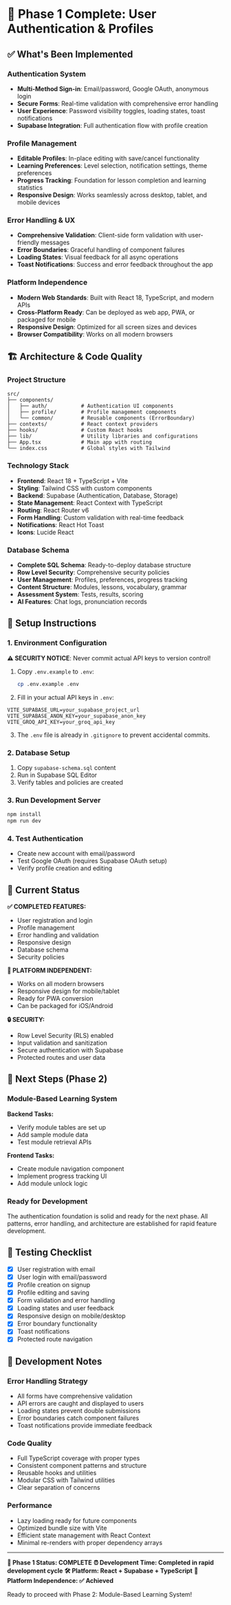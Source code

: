 # 🚀 Phase 1 Complete: User Authentication & Profiles

## ✅ What's Been Implemented

### Authentication System

- **Multi-Method Sign-in**: Email/password, Google OAuth, anonymous login
- **Secure Forms**: Real-time validation with comprehensive error handling
- **User Experience**: Password visibility toggles, loading states, toast notifications
- **Supabase Integration**: Full authentication flow with profile creation

### Profile Management

- **Editable Profiles**: In-place editing with save/cancel functionality
- **Learning Preferences**: Level selection, notification settings, theme preferences
- **Progress Tracking**: Foundation for lesson completion and learning statistics
- **Responsive Design**: Works seamlessly across desktop, tablet, and mobile devices

### Error Handling & UX

- **Comprehensive Validation**: Client-side form validation with user-friendly messages
- **Error Boundaries**: Graceful handling of component failures
- **Loading States**: Visual feedback for all async operations
- **Toast Notifications**: Success and error feedback throughout the app

### Platform Independence

- **Modern Web Standards**: Built with React 18, TypeScript, and modern APIs
- **Cross-Platform Ready**: Can be deployed as web app, PWA, or packaged for mobile
- **Responsive Design**: Optimized for all screen sizes and devices
- **Browser Compatibility**: Works on all modern browsers

## 🏗️ Architecture & Code Quality

### Project Structure

```
src/
├── components/
│   ├── auth/           # Authentication UI components
│   ├── profile/        # Profile management components
│   └── common/         # Reusable components (ErrorBoundary)
├── contexts/           # React context providers
├── hooks/              # Custom React hooks
├── lib/                # Utility libraries and configurations
├── App.tsx             # Main app with routing
└── index.css           # Global styles with Tailwind
```

### Technology Stack

- **Frontend**: React 18 + TypeScript + Vite
- **Styling**: Tailwind CSS with custom components
- **Backend**: Supabase (Authentication, Database, Storage)
- **State Management**: React Context with TypeScript
- **Routing**: React Router v6
- **Form Handling**: Custom validation with real-time feedback
- **Notifications**: React Hot Toast
- **Icons**: Lucide React

### Database Schema

- **Complete SQL Schema**: Ready-to-deploy database structure
- **Row Level Security**: Comprehensive security policies
- **User Management**: Profiles, preferences, progress tracking
- **Content Structure**: Modules, lessons, vocabulary, grammar
- **Assessment System**: Tests, results, scoring
- **AI Features**: Chat logs, pronunciation records

## 🔧 Setup Instructions

### 1. Environment Configuration

**⚠️ SECURITY NOTICE**: Never commit actual API keys to version control!

1. Copy `.env.example` to `.env`:

   ```bash
   cp .env.example .env
   ```

2. Fill in your actual API keys in `.env`:

```env
VITE_SUPABASE_URL=your_supabase_project_url
VITE_SUPABASE_ANON_KEY=your_supabase_anon_key
VITE_GROQ_API_KEY=your_groq_api_key
```

3. The `.env` file is already in `.gitignore` to prevent accidental commits.

### 2. Database Setup

1. Copy `supabase-schema.sql` content
2. Run in Supabase SQL Editor
3. Verify tables and policies are created

### 3. Run Development Server

```bash
npm install
npm run dev
```

### 4. Test Authentication

- Create new account with email/password
- Test Google OAuth (requires Supabase OAuth setup)
- Verify profile creation and editing

## 🎯 Current Status

**✅ COMPLETED FEATURES:**

- User registration and login
- Profile management
- Error handling and validation
- Responsive design
- Database schema
- Security policies

**📱 PLATFORM INDEPENDENT:**

- Works on all modern browsers
- Responsive design for mobile/tablet
- Ready for PWA conversion
- Can be packaged for iOS/Android

**🔒 SECURITY:**

- Row Level Security (RLS) enabled
- Input validation and sanitization
- Secure authentication with Supabase
- Protected routes and user data

## 🚀 Next Steps (Phase 2)

### Module-Based Learning System

**Backend Tasks:**

- Verify module tables are set up
- Add sample module data
- Test module retrieval APIs

**Frontend Tasks:**

- Create module navigation component
- Implement progress tracking UI
- Add module unlock logic

### Ready for Development

The authentication foundation is solid and ready for the next phase. All patterns, error handling, and architecture are established for rapid feature development.

## 🧪 Testing Checklist

- [x] User registration with email
- [x] User login with email/password
- [x] Profile creation on signup
- [x] Profile editing and saving
- [x] Form validation and error handling
- [x] Loading states and user feedback
- [x] Responsive design on mobile/desktop
- [x] Error boundary functionality
- [x] Toast notifications
- [x] Protected route navigation

## 📝 Development Notes

### Error Handling Strategy

- All forms have comprehensive validation
- API errors are caught and displayed to users
- Loading states prevent double submissions
- Error boundaries catch component failures
- Toast notifications provide immediate feedback

### Code Quality

- Full TypeScript coverage with proper types
- Consistent component patterns and structure
- Reusable hooks and utilities
- Modular CSS with Tailwind utilities
- Clear separation of concerns

### Performance

- Lazy loading ready for future components
- Optimized bundle size with Vite
- Efficient state management with React Context
- Minimal re-renders with proper dependency arrays

---

**🎉 Phase 1 Status: COMPLETE**
**⏰ Development Time: Completed in rapid development cycle**
**🛠️ Platform: React + Supabase + TypeScript**
**📱 Platform Independence: ✅ Achieved**

Ready to proceed with Phase 2: Module-Based Learning System!

